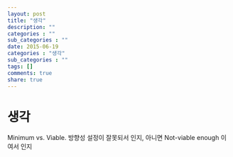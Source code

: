 ```yaml
---
layout: post
title: "생각"
description: ""
categories : ""
sub_categories : ""
date: 2015-06-19
categories : "생각"
sub_categories : ""
tags: []
comments: true
share: true
---
```


# 생각

Minimum vs. Viable. 방향성 설정이 잘못되서 인지, 아니면 Not-viable enough 이여서 인지

